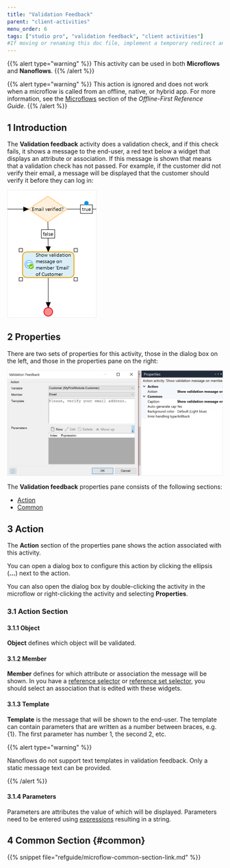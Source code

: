 ```yaml
---
title: "Validation Feedback"
parent: "client-activities"
menu_order: 6
tags: ["studio pro", "validation feedback", "client activities"]
#If moving or renaming this doc file, implement a temporary redirect and let the respective team know they should update the URL in the product. See Mapping to Products for more details.
---
```


{{% alert type="warning" %}}
This activity can be used in both **Microflows** and **Nanoflows**.
{{% /alert %}}

{{% alert type="warning" %}}
This action is ignored and does not work when a microflow is called from an offline, native, or hybrid app. For more information, see the [Microflows](offline-first#microflows) section of the *Offline-First Reference Guide*.
{{% /alert %}}

## 1 Introduction

The **Validation feedback** activity does a validation check, and if this check fails, it shows a message to the end-user, a red text below a widget that displays an attribute or association. If this message is shown that means that a validation check has not passed. For example, if the customer did not verify their email, a message will be displayed that the customer should verify it before they can log in:

<img src="attachments/client-activities/validation-feedback.png" alt="Validation Feedback" style="zoom:50%;" />

## 2 Properties

There are two sets of properties for this activity, those in the dialog box on the left, and those in the properties pane on the right:

![Validation Feedback Properties](attachments/client-activities/validation-feedback-properties.png)

The **Validation feedback** properties pane consists of the following sections:

* [Action](#action)
* [Common](#common)

## 3 Action

The **Action** section of the properties pane shows the action associated with this activity.

You can open a dialog box to configure this action by clicking the ellipsis (**…**) next to the action.

You can also open the dialog box by double-clicking the activity in the microflow or right-clicking the activity and selecting **Properties**.

### 3.1 Action Section

#### 3.1.1 Object

**Object** defines which object will be validated.

#### 3.1.2 Member

**Member** defines for which attribute or association the message will be shown. In you have a [reference selector](reference-selector) or [reference set selector](reference-set-selector), you should select an association that is edited with these widgets.

#### 3.1.3 Template

**Template** is the message that will be shown to the end-user. The template can contain parameters that are written as a number between braces, e.g. {1}. The first parameter has number 1, the second 2, etc.

{{% alert type="warning" %}}

Nanoflows do not support text templates in validation feedback. Only a static message text can be provided.

{{% /alert %}}

#### 3.1.4 Parameters

Parameters are attributes the value of which will be displayed. Parameters need to be entered using [expressions](expressions) resulting in a string.

## 4 Common Section {#common}

{{% snippet file="refguide/microflow-common-section-link.md" %}}